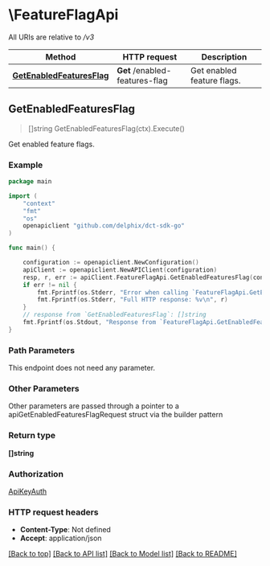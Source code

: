 # \FeatureFlagApi

All URIs are relative to */v3*

Method | HTTP request | Description
------------- | ------------- | -------------
[**GetEnabledFeaturesFlag**](FeatureFlagApi.md#GetEnabledFeaturesFlag) | **Get** /enabled-features-flag | Get enabled feature flags.



## GetEnabledFeaturesFlag

> []string GetEnabledFeaturesFlag(ctx).Execute()

Get enabled feature flags.

### Example

```go
package main

import (
    "context"
    "fmt"
    "os"
    openapiclient "github.com/delphix/dct-sdk-go"
)

func main() {

    configuration := openapiclient.NewConfiguration()
    apiClient := openapiclient.NewAPIClient(configuration)
    resp, r, err := apiClient.FeatureFlagApi.GetEnabledFeaturesFlag(context.Background()).Execute()
    if err != nil {
        fmt.Fprintf(os.Stderr, "Error when calling `FeatureFlagApi.GetEnabledFeaturesFlag``: %v\n", err)
        fmt.Fprintf(os.Stderr, "Full HTTP response: %v\n", r)
    }
    // response from `GetEnabledFeaturesFlag`: []string
    fmt.Fprintf(os.Stdout, "Response from `FeatureFlagApi.GetEnabledFeaturesFlag`: %v\n", resp)
}
```

### Path Parameters

This endpoint does not need any parameter.

### Other Parameters

Other parameters are passed through a pointer to a apiGetEnabledFeaturesFlagRequest struct via the builder pattern


### Return type

**[]string**

### Authorization

[ApiKeyAuth](../README.md#ApiKeyAuth)

### HTTP request headers

- **Content-Type**: Not defined
- **Accept**: application/json

[[Back to top]](#) [[Back to API list]](../README.md#documentation-for-api-endpoints)
[[Back to Model list]](../README.md#documentation-for-models)
[[Back to README]](../README.md)

